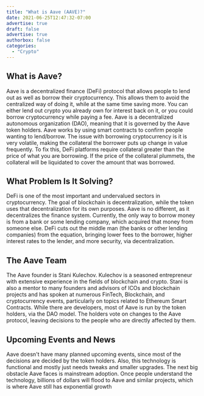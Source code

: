 ```yaml
---
title: "What is Aave (AAVE)?"
date: 2021-06-25T12:47:32-07:00
advertise: true
draft: false
advertise: true
authorbox: false
categories:
  - "Crypto"
---
```



## What is Aave?

Aave is a decentralized finance (DeFi) protocol that allows people to lend out as well as borrow their cryptocurrency. This allows them to avoid the centralized way of doing it, while at the same time saving more. You can either lend out crypto you already own for interest back on it, or you could borrow cryptocurrency while paying a fee. Aave is a decentralized autonomous organization (DAO), meaning that it is governed by the Aave token holders. Aave works by using smart contracts to confirm people wanting to lend/borrow. The issue with borrowing cryptocurrency is it is very volatile, making the collateral the borrower puts up change in value frequently. To fix this, DeFi platforms require collateral greater than the price of what you are borrowing. If the price of the collateral plummets, the collateral will be liquidated to cover the amount that was borrowed.

## What Problem Is It Solving?

DeFi is one of the most important and undervalued sectors in cryptocurrency. The goal of blockchain is decentralization, while the token uses that decentralization for its own purposes. Aave is no different, as it decentralizes the finance system. Currently, the only way to borrow money is from a bank or some lending company, which acquired that money from someone else. DeFi cuts out the middle man (the banks or other lending companies) from the equation, bringing lower fees to the borrower, higher interest rates to the lender, and more security, via decentralization. 

## The Aave Team

The Aave founder is Stani Kulechov. Kulechov is a seasoned entrepreneur with extensive experience in the fields of blockchain and crypto. Stani is also a mentor to many founders and advisors of ICOs and blockchain projects and has spoken at numerous FinTech, Blockchain, and cryptocurrency events, particularly on topics related to Ethereum Smart Contracts. While there are developers, most of Aave is run by the token holders, via the DAO model. The holders vote on changes to the Aave protocol, leaving decisions to the people who are directly affected by them.

## Upcoming Events and News

Aave doesn't have many planned upcoming events, since most of the decisions are decided by the token holders. Also, this technology is functional and mostly just needs tweaks and smaller upgrades. The next big obstacle Aave faces is mainstream adoption. Once people understand the technology, billions of dollars will flood to Aave and similar projects, which is where Aave still has exponential growth 